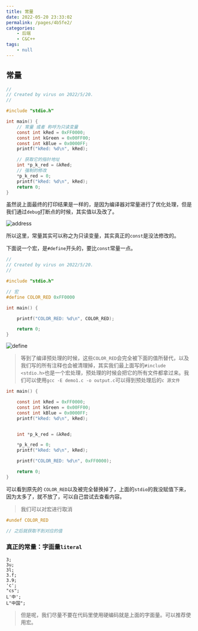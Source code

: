 ```yaml
---
title: 常量
date: 2022-05-20 23:33:02
permalink: /pages/4b5fe2/
categories:
    - 后端
    - C&C++
tags:
    - null
---
```


## 常量

```c
//
// Created by virus on 2022/5/20.
//

#include "stdio.h"

int main() {
    // 常量 或者 称呼为只读变量
    const int kRed = 0xFF0000;
    const int kGreen = 0x00FF00;
    const int kBlue = 0x0000FF;
    printf("kRed: %d\n", kRed);

    // 获取它的指针地址
    int *p_k_red = &kRed;
    // 强制的修改
    *p_k_red = 0;
    printf("kRed: %d\n", kRed);
    return 0;
}

```

虽然说上面最终的打印结果是一样的，是因为编译器对常量进行了优化处理，但是我们通过`debug`打断点的时候，其实值以及改了。

![address](https://xingqiu-tuchuang-1256524210.cos.ap-shanghai.myqcloud.com/4021/20220520231543.png)

所以这里，常量其实可以称之为只读变量，其实真正的`const`是没法修改的。

下面说一个宏，是`#define`开头的，要比`const`常量一点。

```c
//
// Created by virus on 2022/5/20.
//

#include "stdio.h"

// 宏
#define COLOR_RED 0xFF0000

int main() {

    printf("COLOR_RED: %d\n", COLOR_RED);

    return 0;
}

```

![define](https://xingqiu-tuchuang-1256524210.cos.ap-shanghai.myqcloud.com/4021/20220520231849.png)

> 等到了编译预处理的时候，这些`COLOR_RED`会完全被下面的值所替代，以及我们写的所有注释也会被清理掉，其实我们最上面写的`#include <stdio.h>`也是一个宏处理，预处理的时候会把它的所有文件都拿过来。我们可以使用`gcc -E demo1.c -o output.c`可以得到预处理后的`c 源文件`

```c
int main() {

    const int kRed = 0xFF0000;
    const int kGreen = 0x00FF00;
    const int kBlue = 0x0000FF;
    printf("kRed: %d\n", kRed);


    int *p_k_red = &kRed;

    *p_k_red = 0;
    printf("kRed: %d\n", kRed);

    printf("COLOR_RED: %d\n", 0xFF0000);

    return 0;
}
```

可以看到原先的 `COLOR_RED`以及被完全替换掉了，上面的`stdio`的我没赋值下来，因为太多了，就不放了，可以自己尝试去查看内容。

> 我们可以对宏进行取消

```c
#undef COLOR_RED

// 之后就获取不到对应的值
```

### 真正的常量：字面量`literal`

```
3;
3u;
3l;
3.f;
3.9;
'c';
"cs";
L'中';
L"中国";
```

> 但是呢，我们尽量不要在代码里使用硬编码就是上面的字面量。可以推荐使用宏。
